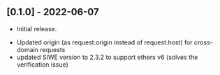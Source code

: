 ## [0.1.0] - 2022-06-07

- Initial release.

[0.1.1]: https://github.com/jashmehta-qds/passport-ethereum/releases/tag/v0.1.0

[0.1.3]: https://github.com/jashmehta-qds/passport-ethereum/releases/tag/v0.1.2
- Updated origin (as request.origin instead of request.host) for cross-domain requests
- updated SIWE version to 2.3.2 to support ethers v6 (solves the verification issue)